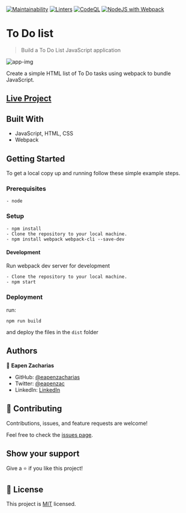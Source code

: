 [![Maintainability](https://api.codeclimate.com/v1/badges/c86cad5485429bed3615/maintainability)](https://codeclimate.com/github/eapenzacharias/todolist-v2/maintainability) [![Linters](https://github.com/eapenzacharias/todolist-v2/actions/workflows/linters.yml/badge.svg)](https://github.com/eapenzacharias/todolist-v2/actions/workflows/linters.yml) [![CodeQL](https://github.com/eapenzacharias/todolist-v2/actions/workflows/codeql-analysis.yml/badge.svg)](https://github.com/eapenzacharias/todolist-v2/actions/workflows/codeql-analysis.yml) [![NodeJS with Webpack](https://github.com/eapenzacharias/todolist-v2/actions/workflows/webpack.yml/badge.svg)](https://github.com/eapenzacharias/todolist-v2/actions/workflows/webpack.yml)

# To Do list

> Build a To Do List JavaScript application

![app-img](https://user-images.githubusercontent.com/49812651/140420772-e9dd4d07-b479-4d84-b54f-aed375cfd4d0.png)

Create a simple HTML list of To Do tasks using webpack to bundle JavaScript.

## [Live Project](https://eapenzacharias.github.io/todolist-v2/dist)

## Built With

- JavaScript, HTML, CSS
- Webpack

## Getting Started

To get a local copy up and running follow these simple example steps.

### Prerequisites
    - node

### Setup
```
- npm install
- Clone the repository to your local machine.
- npm install webpack webpack-cli --save-dev
```
#### Development
Run webpack dev server for development 
```
- Clone the repository to your local machine.
- npm start
```

### Deployment
 run:
 ```
 npm run build
 ```
 and deploy the files in the ```dist``` folder

## Authors

👤 **Eapen Zacharias**

- GitHub: [@eapenzacharias](https://github.com/eapenzacharias)
- Twitter: [@eapenzac](https://twitter.com/eapenzac)
- LinkedIn: [LinkedIn](https://linkedin.com/in/eapenzac)

## 🤝 Contributing

Contributions, issues, and feature requests are welcome!

Feel free to check the [issues page](../../issues/).

## Show your support

Give a ⭐️ if you like this project!

## 📝 License

This project is [MIT](./MIT.md) licensed.

